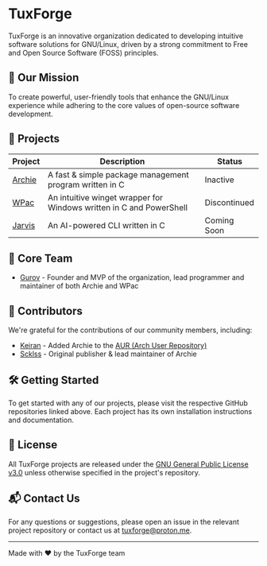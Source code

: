 # TuxForge

TuxForge is an innovative organization dedicated to developing intuitive software solutions for GNU/Linux, driven by a strong commitment to Free and Open Source Software (FOSS) principles.

## 🚀 Our Mission

To create powerful, user-friendly tools that enhance the GNU/Linux experience while adhering to the core values of open-source software development.

## 📂 Projects

| Project | Description | Status |
|---------|-------------|--------|
| [Archie](https://github.com/TuxForge/archie) | A fast & simple package management program written in C | Inactive |
| [WPac](https://github.com/TuxForge/wpac) | An intuitive winget wrapper for Windows written in C and PowerShell | Discontinued |
| [Jarvis](https://github.com) | An AI-powered CLI written in C | Coming Soon |

## 👥 Core Team

- [Gurov](https://github.com/Gur0v) - Founder and MVP of the organization, lead programmer and maintainer of both Archie and WPac

## 🤝 Contributors

We're grateful for the contributions of our community members, including:

- [Keiran](https://github.com/keiranscript) - Added Archie to the [AUR (Arch User Repository)](https://aur.archlinux.org/packages/archie)
- [Scklss](https://github.com/sck1ss) - Original publisher & lead maintainer of Archie

## 🛠 Getting Started

To get started with any of our projects, please visit the respective GitHub repositories linked above. Each project has its own installation instructions and documentation.

## 📄 License

All TuxForge projects are released under the [GNU General Public License v3.0](https://www.gnu.org/licenses/gpl-3.0.en.html) unless otherwise specified in the project's repository.

## 📬 Contact Us

For any questions or suggestions, please open an issue in the relevant project repository or contact us at [tuxforge@proton.me](mailto:tuxforge@proton.me).

---

Made with ❤️ by the TuxForge team
